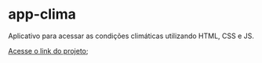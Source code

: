# app-clima
Aplicativo para acessar as condições climáticas utilizando HTML, CSS e JS.

[Acesse o link do projeto](https://viniciusdeab.github.io/app-clima/);
